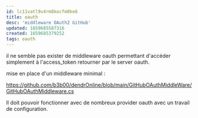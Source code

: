 ```yaml
---
id: lc11vatl9v4rm8kocfm0ke6
title: oauth
desc: 'middleware OAuth2 GitHub'
updated: 1659685587316
created: 1659685379252
tags: oauth
---
```


il ne semble pas exister de middleware oauth permettant d'accéder simplement à l'access_token retourner par le server oauth.

mise en place d'un middleware minimal : 

https://github.com/b3b00/dendrOnline/blob/main/GitHubOAuthMiddleWare/GitHubOAuthMiddleware.cs

Il doit pouvoir fonctionner avec de nombreux provider oauth avec un travail de configuration.